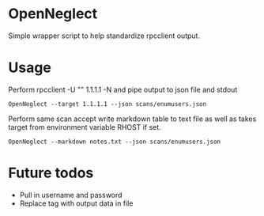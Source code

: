 # OpenNeglect

Simple wrapper script to help standardize rpcclient output.

# Usage

Perform rpcclient -U "" 1.1.1.1 -N  and pipe output to json file and stdout

    OpenNeglect --target 1.1.1.1 --json scans/enumusers.json

Perform same scan accept write markdown table to text file as well as 
takes target from environment variable RHOST if set.

    OpenNeglect --markdown notes.txt --json scans/enumusers.json

# Future todos

* Pull in username and password
* Replace tag with output data in file


